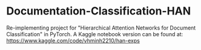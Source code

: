 # Documentation-Classification-HAN
Re-implementing project for "Hierarchical Attention Networks for Document Classification" in PyTorch. A Kaggle notebook version can be found at: https://www.kaggle.com/code/vhminh2210/han-exps
